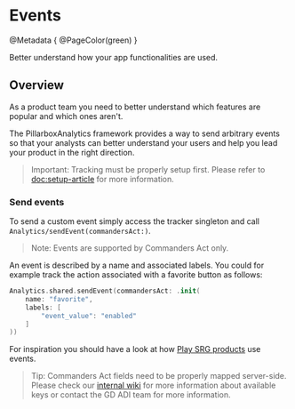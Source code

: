 # Events

@Metadata {
    @PageColor(green)
}

Better understand how your app functionalities are used.

## Overview

As a product team you need to better understand which features are popular and which ones aren't.

The PillarboxAnalytics framework provides a way to send arbitrary events so that your analysts can better understand your users and help you lead your product in the right direction.

> Important: Tracking must be properly setup first. Please refer to <doc:setup-article> for more information.

### Send events

To send a custom event simply access the tracker singleton and call ``Analytics/sendEvent(commandersAct:)``.

> Note: Events are supported by Commanders Act only.

An event is described by a name and associated labels. You could for example track the action associated with a favorite button as follows:

```swift
Analytics.shared.sendEvent(commandersAct: .init(
    name: "favorite",
    labels: [
        "event_value": "enabled"
    ]
))
```

For inspiration you should have a look at how [Play SRG products](https://confluence.srg.beecollaboration.com/display/SRGPLAY/Play+SRG+native+click+and+hidden+analytics+events) use events.

> Tip: Commanders Act fields need to be properly mapped server-side. Please check our [internal wiki](https://confluence.srg.beecollaboration.com/pages/viewpage.action?pageId=13188692) for more information about available keys or contact the GD ADI team for more information.
